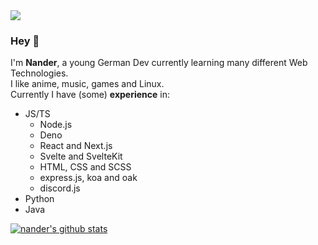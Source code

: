 <img src="https://user-images.githubusercontent.com/39925779/187039290-d67e4c6a-7dee-40d4-83b8-001d0ab094dc.svg">  

### Hey 👋  
I'm **Nander**, a young German Dev currently learning many different Web Technologies.  
I like anime, music, games and Linux.    
Currently I have (some) **experience** in:
- JS/TS
    - Node.js
    - Deno
    - React and Next.js
    - Svelte and SvelteKit
    - HTML, CSS and SCSS
    - express.js, koa and oak
    - discord.js
- Python
- Java

[![nander's github stats](https://github-readme-stats.vercel.app/api?username=nanderLP&theme=tokyonight)](https://github.com/nanderLP)
